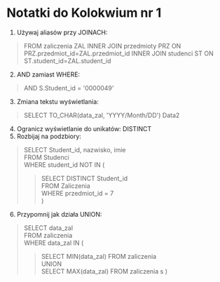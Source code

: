 # Notatki do Kolokwium nr 1

1. Używaj aliasów przy JOINACH:  
> FROM zaliczenia ZAL INNER JOIN przedmioty PRZ ON PRZ.przedmiot_id=ZAL.przedmiot_id INNER JOIN studenci ST ON ST.student_id=ZAL.student_id
2. AND zamiast WHERE:   
> AND S.Student_id =  '0000049'
3. Zmiana tekstu wyświetlania:  
> SELECT TO_CHAR(data_zal, 'YYYY/Month/DD') Data2
4. Ogranicz wyświetlanie do unikatów: DISTINCT
5. Rozbijaj na podzbiory:  
> SELECT Student_id, nazwisko, imie  
> FROM Studenci  
> WHERE student_id NOT IN (    
>> SELECT DISTINCT Student_id  
>> FROM Zaliczenia  
>> WHERE przedmiot_id = 7  
> )  
6. Przypomnij jak działa UNION:  
> SELECT data_zal  
> FROM zaliczenia  
> WHERE data_zal IN (  
>> SELECT MIN(data_zal) FROM zaliczenia  
>> UNION  
>> SELECT MAX(data_zal) FROM zaliczenia  s
>)

